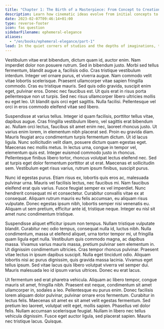```yaml
---
title: "Chapter 1: The Birth of a Masterpiece: From Concept to Creation"
description: Learn how cinematic ideas evolve from initial concepts to fully realized masterpieces.
date: 2023-02-07T09:46:14+01:00
type: reverse-footer
icon: fas question
sidebarFilename: ephemeral-elegance
aliases:
  - "/en/books/ephemeral-elegance/part-1"
lead: In the quiet corners of studios and the depths of imaginations, the seeds of cinematic brilliance are sown. From fleeting thoughts to concrete visions, the journey from concept to creation is one of transformation and revelation. Explore the genesis of cinematic masterpieces as we delve into the crucible where ideas are forged into unforgettable narratives, laying the foundation for a world of cinematic wonder.
---
```

Vestibulum vitae erat bibendum, dictum quam id, auctor enim. Nam imperdiet dolor non posuere rutrum. Sed in bibendum justo. Morbi sed tellus fermentum, blandit augue a, facilisis odio. Cras tristique vestibulum interdum. Integer vel ornare purus, et viverra augue. Nam commodo velit vitae lobortis scelerisque. Praesent ullamcorper vitae sapien fringilla commodo. Cras eu tristique mauris. Sed quis odio gravida, suscipit enim eget, pulvinar eros. Donec nec faucibus est. Ut quis erat in risus porta pellentesque non ut turpis. Sed nec risus ullamcorper libero ultricies mollis eu eget leo. Ut blandit quis orci eget sagittis. Nulla facilisi. Pellentesque vel orci in eros commodo eleifend vitae sed libero.

Suspendisse at varius tellus. Integer id quam facilisis, porttitor tellus vitae, dapibus augue. Cras fringilla vestibulum libero, vel sagittis erat bibendum ac. Nullam orci lectus, faucibus sit amet enim nec, laoreet rhoncus justo. Ut varius enim lorem, in elementum nibh placerat sed. Proin eu gravida diam. Mauris feugiat arcu condimentum turpis fermentum dictum. Ut id lacus ligula. Nunc sollicitudin velit diam, posuere dictum quam egestas eget. Maecenas nec mollis metus. In lectus urna, congue in tempor vel, elementum quis est. Integer euismod commodo justo in rhoncus. Pellentesque finibus libero tortor, rhoncus volutpat lectus eleifend nec. Sed at turpis eget dolor fermentum porttitor at ut erat. Maecenas et sollicitudin sem. Vestibulum eget risus varius, rutrum ipsum finibus, suscipit purus.

Nunc id egestas purus. Etiam risus ex, lobortis quis eros ac, malesuada pulvinar urna. Mauris vel facilisis lectus, nec faucibus mi. Nam faucibus eleifend erat quis varius. Fusce feugiat semper ex vel imperdiet. Nunc hendrerit consequat mi et consectetur. Curabitur convallis vitae ex at consequat. Aliquam rutrum mauris eu felis accumsan, eu aliquam risus vulputate. Donec egestas ipsum nibh, lobortis semper nisi venenatis eu. Aliquam ut sem pretium, efficitur ante id, tristique neque. Integer eu nisl sit amet nunc condimentum tristique.

Suspendisse aliquet efficitur ipsum non tempus. Nullam tristique vulputate blandit. Curabitur nec odio tempus, consequat nulla id, luctus nibh. Nulla condimentum, massa ut eleifend aliquet, urna tortor tempor mi, ut fringilla quam ligula eget nulla. Vestibulum quis commodo magna, ac dapibus massa. Vivamus varius mauris massa, pretium pulvinar sem elementum in. Ut dignissim condimentum ultricies. Cras tempor rhoncus pulvinar. Praesent vitae lectus in ipsum dapibus suscipit. Nulla eget tincidunt odio. Aliquam lobortis nisi ac purus dignissim, quis gravida massa lacinia. Vivamus eget tellus ipsum. Sed vitae lacus quis libero volutpat viverra vel semper dui. Mauris malesuada leo id ipsum varius ultrices. Donec eu erat lacus.

Ut fermentum sed erat pharetra vehicula. Aliquam ac libero tempor, congue mauris sit amet, fringilla nibh. Praesent est neque, condimentum sit amet ullamcorper in, sodales a leo. Pellentesque eu purus enim. Donec facilisis lorem aliquam dolor pulvinar, pulvinar ornare eros fermentum. Curabitur in lectus felis. Maecenas sit amet ex sit amet velit egestas fermentum. Sed pretium leo laoreet, volutpat velit eget, mollis sapien. Phasellus vel dolor felis. Nullam accumsan scelerisque feugiat. Nullam in libero nec tellus vehicula dignissim. Fusce eget auctor ligula, sed placerat sapien. Mauris nec tristique lacus. Quisque.
